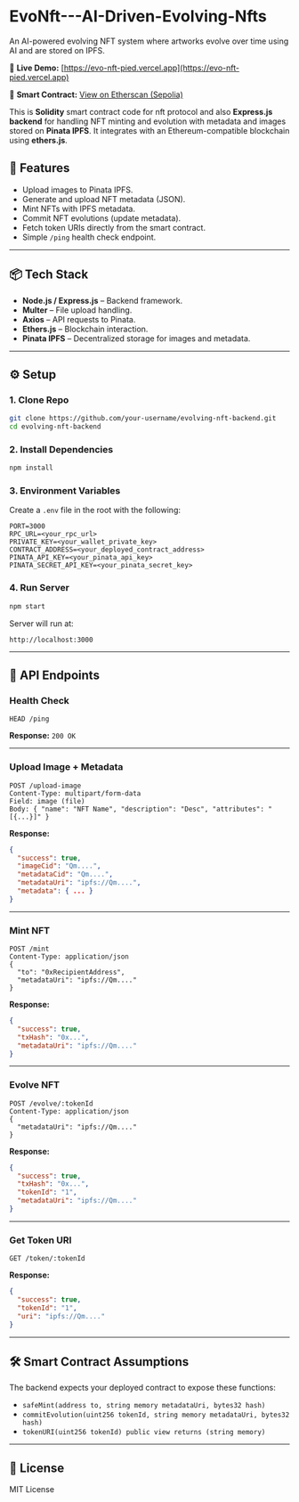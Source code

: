# EvoNft---AI-Driven-Evolving-Nfts

An AI-powered evolving NFT system where artworks evolve over time using AI and are stored on IPFS.

🚀 **Live Demo:** [https://evo-nft-pied.vercel.app](https://evo-nft-pied.vercel.app)

🔗 **Smart Contract:** [View on Etherscan (Sepolia)](https://sepolia.etherscan.io/token/0x3f8BEfeB186a6B536d44cC3e10eE29d0041DA8f6)


This is **Solidity** smart contract code for nft protocol and also **Express.js backend** for handling NFT minting and evolution with metadata and images stored on **Pinata IPFS**. It integrates with an Ethereum-compatible blockchain using **ethers.js**.  

## 🚀 Features
- Upload images to Pinata IPFS.  
- Generate and upload NFT metadata (JSON).  
- Mint NFTs with IPFS metadata.  
- Commit NFT evolutions (update metadata).  
- Fetch token URIs directly from the smart contract.  
- Simple `/ping` health check endpoint.  

---

## 📦 Tech Stack
- **Node.js / Express.js** – Backend framework.  
- **Multer** – File upload handling.  
- **Axios** – API requests to Pinata.  
- **Ethers.js** – Blockchain interaction.  
- **Pinata IPFS** – Decentralized storage for images and metadata.  

---

## ⚙️ Setup

### 1. Clone Repo
```bash
git clone https://github.com/your-username/evolving-nft-backend.git
cd evolving-nft-backend
````

### 2. Install Dependencies

```bash
npm install
```

### 3. Environment Variables

Create a `.env` file in the root with the following:

```env
PORT=3000
RPC_URL=<your_rpc_url>
PRIVATE_KEY=<your_wallet_private_key>
CONTRACT_ADDRESS=<your_deployed_contract_address>
PINATA_API_KEY=<your_pinata_api_key>
PINATA_SECRET_API_KEY=<your_pinata_secret_key>
```

### 4. Run Server

```bash
npm start
```

Server will run at:

```
http://localhost:3000
```

---

## 🔑 API Endpoints

### Health Check

```http
HEAD /ping
```

**Response:** `200 OK`

---

### Upload Image + Metadata

```http
POST /upload-image
Content-Type: multipart/form-data
Field: image (file)
Body: { "name": "NFT Name", "description": "Desc", "attributes": "[{...}]" }
```

**Response:**

```json
{
  "success": true,
  "imageCid": "Qm....",
  "metadataCid": "Qm....",
  "metadataUri": "ipfs://Qm....",
  "metadata": { ... }
}
```

---

### Mint NFT

```http
POST /mint
Content-Type: application/json
{
  "to": "0xRecipientAddress",
  "metadataUri": "ipfs://Qm...."
}
```

**Response:**

```json
{
  "success": true,
  "txHash": "0x...",
  "metadataUri": "ipfs://Qm...."
}
```

---

### Evolve NFT

```http
POST /evolve/:tokenId
Content-Type: application/json
{
  "metadataUri": "ipfs://Qm...."
}
```

**Response:**

```json
{
  "success": true,
  "txHash": "0x...",
  "tokenId": "1",
  "metadataUri": "ipfs://Qm...."
}
```

---

### Get Token URI

```http
GET /token/:tokenId
```

**Response:**

```json
{
  "success": true,
  "tokenId": "1",
  "uri": "ipfs://Qm...."
}
```

---

## 🛠️ Smart Contract Assumptions

The backend expects your deployed contract to expose these functions:

* `safeMint(address to, string memory metadataUri, bytes32 hash)`
* `commitEvolution(uint256 tokenId, string memory metadataUri, bytes32 hash)`
* `tokenURI(uint256 tokenId) public view returns (string memory)`

---

## 📝 License

MIT License
